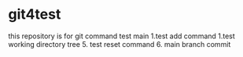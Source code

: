 # git4test
this repository is for git command test main
1.test add command
1.test working directory tree
5. test reset command
6. main branch commit

